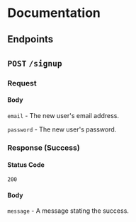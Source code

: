 # Documentation

## Endpoints

## `POST` `/signup`

### Request

#### Body

`email` - The new user's email address.

`password` - The new user's password.

### Response (Success)

#### Status Code

`200`

#### Body

`message` - A message stating the success.
